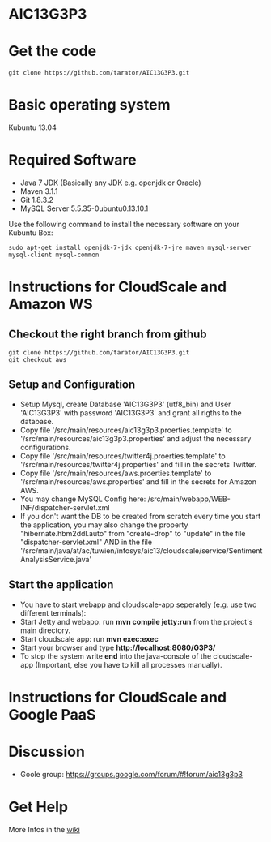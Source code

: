 AIC13G3P3
=========

# Get the code

```
git clone https://github.com/tarator/AIC13G3P3.git
```

# Basic operating system

Kubuntu 13.04

# Required Software

* Java 7 JDK (Basically any JDK e.g. openjdk or Oracle)
* Maven 3.1.1
* Git 1.8.3.2
* MySQL Server 5.5.35-0ubuntu0.13.10.1

Use the following command to install the necessary software on your Kubuntu Box:
```
sudo apt-get install openjdk-7-jdk openjdk-7-jre maven mysql-server mysql-client mysql-common
```


# Instructions for CloudScale and Amazon WS  

## Checkout the right branch from github

```
git clone https://github.com/tarator/AIC13G3P3.git
git checkout aws
```

## Setup and Configuration

* Setup Mysql, create Database 'AIC13G3P3' (utf8_bin) and User 'AIC13G3P3' with password 'AIC13G3P3' and grant all rigths to the database.
* Copy file '/src/main/resources/aic13g3p3.proerties.template' to '/src/main/resources/aic13g3p3.properties' and adjust the necessary configurations.
* Copy file '/src/main/resources/twitter4j.proerties.template' to '/src/main/resources/twitter4j.properties' and fill in the secrets Twitter.
* Copy file '/src/main/resources/aws.proerties.template' to '/src/main/resources/aws.properties' and fill in the secrets for Amazon AWS.
* You may change MySQL Config here: /src/main/webapp/WEB-INF/dispatcher-servlet.xml
* If you don't want the DB to be created from scratch every time you start the application, you may also change the property "hibernate.hbm2ddl.auto" from "create-drop" to "update" in the file "dispatcher-servlet.xml" AND in the file '/src/main/java/at/ac/tuwien/infosys/aic13/cloudscale/service/SentimentAnalysisService.java'

## Start the application

* You have to start webapp and cloudscale-app seperately (e.g. use two different terminals):
* Start Jetty and webapp: run __mvn compile jetty:run__ from the project's main directory.
* Start cloudscale app: run __mvn exec:exec__
* Start your browser and type __http://localhost:8080/G3P3/__
* To stop the system write __end__ into the java-console of the cloudscale-app (Important, else you have to kill all processes manually).



# Instructions for CloudScale and Google PaaS

# Discussion
* Goole group: https://groups.google.com/forum/#!forum/aic13g3p3
# Get Help
More Infos in the [wiki](https://github.com/tarator/AIC13G3P3/wiki)
